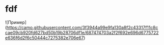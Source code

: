 # fdf
![Пример] (https://camo.githubusercontent.com/3f3944a99e9fa130a8f2c43317f11c8ccae09cb920fd627bd50b19b28706df1e/687474703a2f2f692e696d6775722e636f6d2f6c50444c7275382e706e67)
